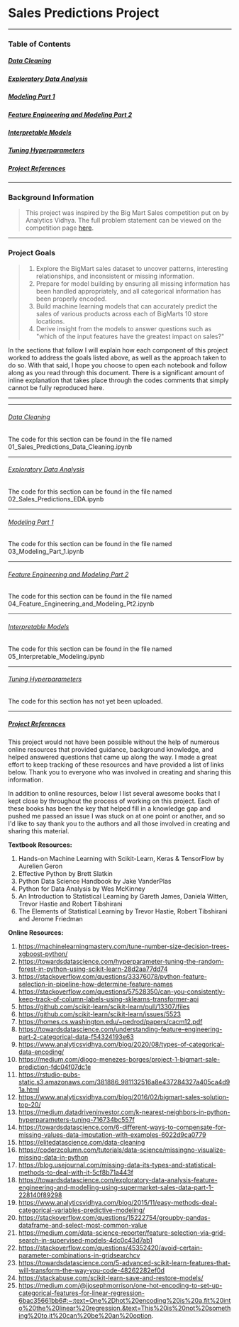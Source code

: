 
# Sales Predictions Project

***

### Table of Contents

##### [Data Cleaning](#data-cleaning)

##### [Exploratory Data Analysis](#exploratory-data-analysis)

##### [Modeling Part 1](#modeling-part-1) 

##### [Feature Engineering and Modeling Part 2](#feature-engineering-and-modeling-part-2) 

##### [Interpretable Models](#interpretable-models) 

##### [Tuning Hyperparameters](#tuning-hyperparameters) 

##### [Project References](#project-references) 

***

### Background Information

> This project was inspired by the Big Mart Sales competition put on by Analytics Vidhya. The full problem statement
> can be viewed on the competition page [here](https://datahack.analyticsvidhya.com/contest/practice-problem-big-mart-sales-iii/#LeaderBoard).
> 
> 

***

### Project Goals

> 
>1) Explore the BigMart sales dataset to uncover patterns, interesting relationships, and inconsistent or missing information. 
>2) Prepare for model building by ensuring all missing information has been handled appropriately, and all categorical information has
>   been properly encoded.
>3) Build machine learning models that can accurately predict the sales of various products across each of BigMarts 10 store locations.
>4) Derive insight from the models to answer questions such as "which of the input features have the greatest impact on sales?"
>
In the sections that follow I will explain how each component of this project worked to address the goals listed above, as well as the approach taken to do so. With that said, I hope you choose to open each notebook and follow along as you read through this document. There is a significant amount of inline explanation that takes place through the codes comments that simply cannot be fully reproduced here. 

***
***

###### [Data Cleaning](#data-cleaning)
The code for this section can be found in the file named 01_Sales_Predictions_Data_Cleaning.ipynb


***

###### [Exploratory Data Analysis](#exploratory-data-analysis)
The code for this section can be found in the file named 02_Sales_Predictions_EDA.ipynb

***

###### [Modeling Part 1](#modeling-part-1)
The code for this section can be found in the file named 03_Modeling_Part_1.ipynb

***

###### [Feature Engineering and Modeling Part 2](#feature-engineering-and-modeling-part-2) 
The code for this section can be found in the file named 04_Feature_Engineering_and_Modeling_Pt2.ipynb

***

###### [Interpretable Models](#interpretable-models) 
The code for this section can be found in the file named 05_Interpretable_Modeling.ipynb

***

###### [Tuning Hyperparameters](#tuning-hyperparameters) 
The code for this section has not yet been uploaded.

***

##### [Project References](#project-references) 

This project would not have been possible without the help of numerous online resources that provided guidance, background knowledge, and helped answered questions that came up along the way. I made a great effort to keep tracking of these resources and have provided a list of links below. Thank you to everyone who was involved in creating and sharing this information. 

In addition to online resources, below I list several awesome books that I kept close by throughout the process of working on this project. Each of these books has been the key that helped fill in a knowledge gap and pushed me passed an issue I was stuck on at one point or another, and so I'd like to say thank you to the authors and all those involved in creating and sharing this material. 

**Textbook Resources:** 
1. Hands-on Machine Learning with Scikit-Learn, Keras & TensorFlow by Aurelien Geron
2. Effective Python by Brett Slatkin 
3. Python Data Science Handbook by Jake VanderPlas
4. Python for Data Analysis by Wes McKinney
5. An Introduction to Statistical Learning by Gareth James, Daniela Witten, Trevor Hastie and Robert Tibshirani
6. The Elements of Statistical Learning by Trevor Hastie, Robert Tibshirani and Jerome Friedman

**Online Resources:**
1. https://machinelearningmastery.com/tune-number-size-decision-trees-xgboost-python/
2. https://towardsdatascience.com/hyperparameter-tuning-the-random-forest-in-python-using-scikit-learn-28d2aa77dd74
3. https://stackoverflow.com/questions/33376078/python-feature-selection-in-pipeline-how-determine-feature-names
4. https://stackoverflow.com/questions/57528350/can-you-consistently-keep-track-of-column-labels-using-sklearns-transformer-api
5. https://github.com/scikit-learn/scikit-learn/pull/13307/files
6. https://github.com/scikit-learn/scikit-learn/issues/5523
7. https://homes.cs.washington.edu/~pedrod/papers/cacm12.pdf
8. https://towardsdatascience.com/understanding-feature-engineering-part-2-categorical-data-f54324193e63
9. https://www.analyticsvidhya.com/blog/2020/08/types-of-categorical-data-encoding/
10. https://medium.com/diogo-menezes-borges/project-1-bigmart-sale-prediction-fdc04f07dc1e
11. https://rstudio-pubs-static.s3.amazonaws.com/381886_981132516a8e437284327a405ca4d91a.html
12. https://www.analyticsvidhya.com/blog/2016/02/bigmart-sales-solution-top-20/
13. https://medium.datadriveninvestor.com/k-nearest-neighbors-in-python-hyperparameters-tuning-716734bc557f
14. https://towardsdatascience.com/6-different-ways-to-compensate-for-missing-values-data-imputation-with-examples-6022d9ca0779
15. https://elitedatascience.com/data-cleaning
16. https://coderzcolumn.com/tutorials/data-science/missingno-visualize-missing-data-in-python
17. https://blog.usejournal.com/missing-data-its-types-and-statistical-methods-to-deal-with-it-5cf8b71a443f
18. https://towardsdatascience.com/exploratory-data-analysis-feature-engineering-and-modelling-using-supermarket-sales-data-part-1-228140f89298
19. https://www.analyticsvidhya.com/blog/2015/11/easy-methods-deal-categorical-variables-predictive-modeling/
20. https://stackoverflow.com/questions/15222754/groupby-pandas-dataframe-and-select-most-common-value
21. https://medium.com/data-science-reporter/feature-selection-via-grid-search-in-supervised-models-4dc0c43d7ab1
22. https://stackoverflow.com/questions/45352420/avoid-certain-parameter-combinations-in-gridsearchcv
23. https://towardsdatascience.com/5-advanced-scikit-learn-features-that-will-transform-the-way-you-code-48262282ef0d
24. https://stackabuse.com/scikit-learn-save-and-restore-models/
25. https://medium.com/@jjosephmorrison/one-hot-encoding-to-set-up-categorical-features-for-linear-regression-6bac35661bb6#:~:text=One%2Dhot%20encoding%20is%20a,fit%20into%20the%20linear%20regression.&text=This%20is%20not%20something%20to,it%20can%20be%20an%20option.









